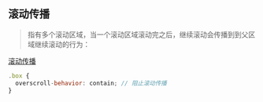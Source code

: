 ## 滚动传播

> 指有多个滚动区域，当一个滚动区域滚动完之后，继续滚动会传播到到父区域继续滚动的行为：

<a href="./window.scrollTo.html">滚动传播</a>

```js
.box {
  overscroll-behavior: contain; // 阻止滚动传播
}
```